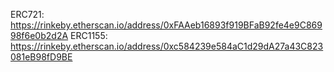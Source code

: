 ERC721: https://rinkeby.etherscan.io/address/0xFAAeb16893f919BFaB92fe4e9C86998f6e0b2d2A
ERC1155: https://rinkeby.etherscan.io/address/0xc584239e584aC1d29dA27a43C823081eB98fD9BE